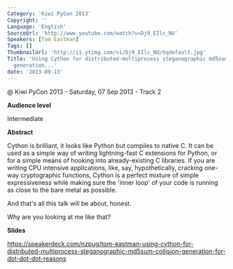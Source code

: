 ```yaml
---
Category: 'Kiwi PyCon 2013'
Copyright: ''
Language: 'English'
SourceUrl: 'http://www.youtube.com/watch?v=Dj9_EIlc_NU'
Speakers: [Tom Eastman]
Tags: []
ThumbnailUrl: 'http://i1.ytimg.com/vi/Dj9_EIlc_NU/hqdefault.jpg'
Title: 'Using Cython for distributed-multiprocess steganographic md5sum-collision
  generation...'
date: '2013-09-13'
---
```

@ Kiwi PyCon 2013 - Saturday, 07 Sep 2013 - Track 2

**Audience level**

Intermediate

**Abstract**

Cython is brilliant, it looks like Python but compiles to native C. It can be used as a simple way of writing lightning-fast C extensions for Python, or for a simple means of hooking into already-existing C libraries. If you are writing CPU intensive applications, like, say, hypothetically, cracking one-way cryptographic functions, Cython is a perfect mixture of simple expressiveness while making sure the 'inner loop' of your code is running as close to the bare metal as possible.

And that's all this talk will be about, honest.

Why are you looking at me like that?

**Slides**

https://speakerdeck.com/nzpug/tom-eastman-using-cython-for-distributed-multiprocess-steganographic-md5sum-collision-generation-for-dot-dot-dot-reasons
